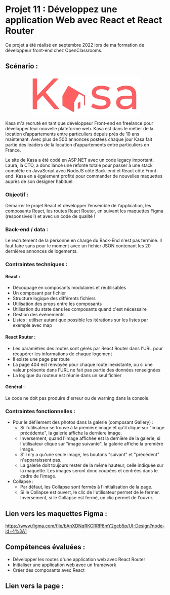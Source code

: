 # Projet 11 : Développez une application Web avec React et React Router

Ce projet a été réalisé en septembre 2022 lors de ma formation de développeur front-end chez OpenClassrooms.

## Scénario :
<p align="center">
  <img src="src/assets/logo.PNG">
</p> 
Kasa m'a recruté en tant que développeur Front-end en freelance pour développer leur nouvelle plateforme web. Kasa est dans le métier de la location d’appartements entre particuliers depuis près de 10 ans maintenant. Avec plus de 500 annonces postées chaque jour Kasa fait partie des leaders de la location d’appartements entre particuliers en France.

Le site de Kasa a été codé en ASP.NET avec un code legacy important. Laura, la CTO, a donc lancé une refonte totale pour passer à une stack complète en JavaScript avec NodeJS côté Back-end et React côté Front-end. Kasa en a également profité pour commander de nouvelles maquettes auprès de son designer habituel.

### Objectif :
Démarrer le projet React et développer l’ensemble de l’application, les composants React, les routes React Router, en suivant les maquettes Figma (responsives !) et avec un code de qualité ! 

### Back-end / data : 
Le recrutement de la personne en charge du Back-End n'est pas terminé. Il faut faire sans pour le moment avec un fichier JSON contenant les 20 dernières annonces de logements.

### Contraintes techniques :
#### React :
- Découpage en composants modulaires et réutilisables
- Un composant par fichier
- Structure logique des différents fichiers
- Utilisation des props entre les composants
- Utilisation du state dans les composants quand c'est nécessaire
- Gestion des événements
- Listes : utiliser autant que possible les itérations sur les listes par exemple avec map

#### React Router :
- Les paramètres des routes sont gérés par React Router dans l'URL pour récupérer les informations de chaque logement
- Il existe une page par route
- La page 404 est renvoyée pour chaque route inexistante, ou si une valeur présente dans l’URL ne fait pas partie des données renseignées
- La logique du routeur est réunie dans un seul fichier

#### Général :
Le code ne doit pas produire d'erreur ou de warning dans la console.

### Contraintes fonctionnelles :
- Pour le défilement des photos dans la galerie (composant Gallery) :
    - Si l'utilisateur se trouve à la première image et qu'il clique sur "image précédente", la galerie affiche la dernière image. 
    - Inversement, quand l'image affichée est la dernière de la galerie, si l'utilisateur clique sur "image suivante", la galerie affiche la première image. 
    - S'il n'y a qu'une seule image, les boutons "suivant" et "précédent" n'apparaissent pas.
    - La galerie doit toujours rester de la même hauteur, celle indiquée sur la maquette. Les images seront donc coupées et centrées dans le cadre de l’image.
- Collapse : 
    - Par défaut, les Collapse sont fermés à l'initialisation de la page. 
    - Si le Collapse est ouvert, le clic de l'utilisateur permet de le fermer. Inversement, si le Collapse est fermé, un clic permet de l'ouvrir.

## Lien vers les maquettes Figma :
https://www.figma.com/file/bAnXDNqRKCRRP8mY2gcb5p/UI-Design?node-id=4%3A1

## Compétences évaluées :
- Développer les routes d'une application web avec React Router
- Initialiser une application web avec un framework
- Créer des composants avec React

## Lien vers la page :
